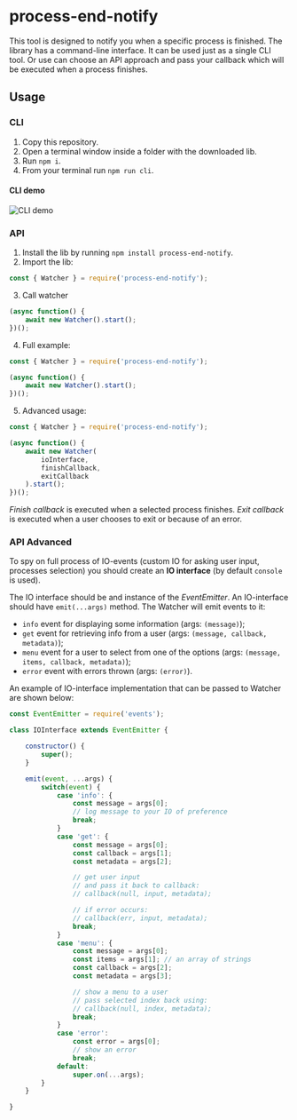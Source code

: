 # process-end-notify

This tool is designed to notify you when a specific process is finished. The library has a command-line interface. It can be used just as a single CLI tool. Or use can choose an API approach and pass your callback which will be executed when a process finishes.

## Usage
### CLI
1. Copy this repository.
2. Open a terminal window inside a folder with the downloaded lib.
3. Run `npm i`.
4. From your terminal run `npm run cli`.

#### CLI demo
![CLI demo](https://raw.githubusercontent.com/NeliHarbuzava/process-end-notify/master/demo/cli-demo.gif)

### API
1. Install the lib by running `npm install process-end-notify`.
2. Import the lib:
```js
const { Watcher } = require('process-end-notify');
```
3. Call watcher
```js
(async function() {
    await new Watcher().start();
})();
```
4. Full example:
```js
const { Watcher } = require('process-end-notify');

(async function() {
    await new Watcher().start();
})();
```
5. Advanced usage:
```js
const { Watcher } = require('process-end-notify');

(async function() {
    await new Watcher(
        ioInterface,
        finishCallback,
        exitCallback
    ).start();
})();
```
*Finish callback* is executed when a selected process finishes.
*Exit callback* is executed when a user chooses to exit or because of an error.

### API Advanced
To spy on full process of IO-events (custom IO for asking user input, processes selection) you should create an **IO interface** (by default `console` is used).

The IO interface should be and instance of the *EventEmitter*. An IO-interface should have `emit(...args)` method. The Watcher will emit events to it:
- `info` event for displaying some information (args: `(message)`);
- `get` event for retrieving info from a user (args: `(message, callback, metadata)`);
- `menu` event for a user to select from one of the options (args: `(message, items, callback, metadata)`);
- `error` event with errors thrown (args: `(error)`).

An example of IO-interface implementation that can be passed to Watcher are shown below:
```js
const EventEmitter = require('events');

class IOInterface extends EventEmitter {

    constructor() {
        super();
    }

    emit(event, ...args) {
        switch(event) {
            case 'info': {
                const message = args[0];
                // log message to your IO of preference
                break;
            }
            case 'get': {
                const message = args[0];
                const callback = args[1];
                const metadata = args[2];

                // get user input
                // and pass it back to callback:
                // callback(null, input, metadata);

                // if error occurs:
                // callback(err, input, metadata);
                break;
            }
            case 'menu': {
                const message = args[0];
                const items = args[1]; // an array of strings
                const callback = args[2];
                const metadata = args[3];

                // show a menu to a user
                // pass selected index back using:
                // callback(null, index, metadata);                
                break;
            }
            case 'error':
                const error = args[0];
                // show an error
                break;
            default:
                super.on(...args);
        }
    }

}
```
